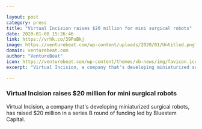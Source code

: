 ```yaml
---

layout: post
category: press
title: "Virtual Incision raises $20 million for mini surgical robots"
date: 2020-01-08 15:26:46
link: https://vrhk.co/39PoBkj
image: https://venturebeat.com/wp-content/uploads/2020/01/Untitled.png?w=1200&strip=all
domain: venturebeat.com
author: "VentureBeat"
icon: https://venturebeat.com/wp-content/themes/vb-news/img/favicon.ico
excerpt: "Virtual Incision, a company that's developing miniaturized surgical robots, has raised $20 million in a series B round of funding led by Bluestem Capital. "

---
```


### Virtual Incision raises $20 million for mini surgical robots

Virtual Incision, a company that's developing miniaturized surgical robots, has raised $20 million in a series B round of funding led by Bluestem Capital. 